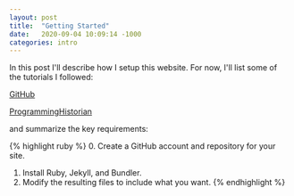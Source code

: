```yaml
---
layout: post
title:  "Getting Started"
date:   2020-09-04 10:09:14 -1000
categories: intro
---
```

In this post I'll describe how I setup this website. For now, I'll list some of the tutorials I followed:

[GitHub](https://docs.github.com/en/github/working-with-github-pages/creating-a-github-pages-site-with-jekyll)

[ProgrammingHistorian](https://programminghistorian.org/en/lessons/building-static-sites-with-jekyll-github-pages)

and summarize the key requirements:

{% highlight ruby %}
0. Create a GitHub account and repository for your site.
1. Install Ruby, Jekyll, and Bundler.
2. Modify the resulting files to include what you want.
{% endhighlight %}
